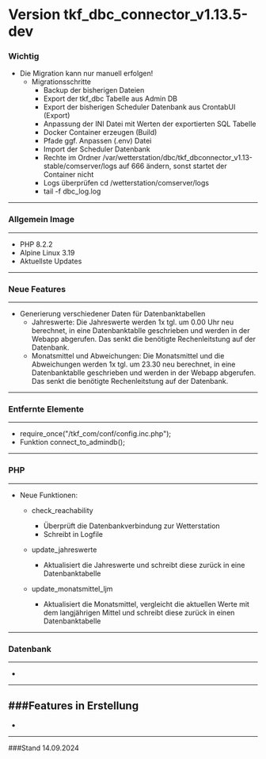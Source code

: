 # Version tkf_dbc_connector_v1.13.5-dev
### Wichtig

- Die Migration kann nur manuell erfolgen!
    - Migrationsschritte
        - Backup der bisherigen Dateien
        - Export der tkf_dbc Tabelle aus Admin DB
        - Export der bisherigen Scheduler Datenbank aus CrontabUI (Export)
        - Anpassung der INI Datei mit Werten der exportierten SQL Tabelle
        - Docker Container erzeugen (Build)
        - Pfade ggf. Anpassen (.env) Datei
        - Import der Scheduler Datenbank 
        - Rechte im Ordner /var/wetterstation/dbc/tkf_dbconnector_v1.13-stable/comserver/logs auf 666 ändern,  sonst startet der Container nicht 
        - Logs überprüfen cd /wetterstation/comserver/logs
        - tail -f dbc_log.log

---
### Allgemein Image
---
- PHP 8.2.2 
- Alpine Linux 3.19
- Aktuellste Updates

---
### Neue Features
---
- Generierung verschiedener Daten für Datenbanktabellen
    - Jahreswerte: Die Jahreswerte werden 1x tgl. um 0.00 Uhr neu berechnet, in eine Datenbanktablle geschrieben und werden in der Webapp abgerufen. Das senkt die benötigte Rechenleitstung auf der Datenbank.
    - Monatsmittel und Abweichungen: Die Monatsmittel und die Abweichungen werden 1x tgl. um 23.30 neu berechnet, in eine Datenbanktablle geschrieben und werden in der Webapp abgerufen. Das senkt die benötigte Rechenleitstung auf der Datenbank.

---
### Entfernte Elemente
---
- require_once("/tkf_com/conf/config.inc.php");
- Funktion connect_to_admindb();
---
### PHP
---
- Neue Funktionen:
    - check_reachability
        - Überprüft die Datenbankverbindung zur Wetterstation
        - Schreibt in Logfile

    - update_jahreswerte
        - Aktualisiert die Jahreswerte und schreibt diese zurück in eine Datenbanktabelle

    - update_monatsmittel_ljm
        - Aktualisiert die Monatsmittel, vergleicht die aktuellen Werte mit dem langjährigen Mittel und schreibt diese zurück in einen Datenbanktabelle

---
### Datenbank
---
- 

---
###Features in Erstellung
---
- 

---
###Stand 14.09.2024
